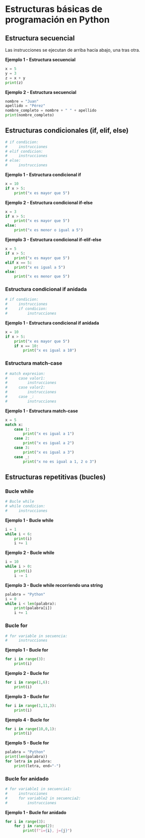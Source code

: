 # Estructuras básicas de programación en Python

## Estructura secuencial

Las instrucciones se ejecutan de arriba hacía abajo, una tras otra.

**Ejemplo 1 - Estructura secuencial**
```python
x = 5
y = 3
z = x + y
print(z)
```

**Ejemplo 2 - Estructura secuencial**
```python
nombre = "Juan"
apellido = "Pérez"
nombre_completo = nombre + " " + apellido
print(nombre_completo)
```

## Estructuras condicionales (if, elif, else)
```python
# if condicion:
#     instrucciones
# elif condicion:
#     instrucciones
# else:
#     instrucciones
```

**Ejemplo 1 - Estructura condicional if**
```python
x = 10
if x > 5:
    print("x es mayor que 5")
```
**Ejemplo 2 - Estructura condicional if-else**
```python
x = 3
if x > 5:
    print("x es mayor que 5")
else:
    print("x es menor o igual a 5")
```
**Ejemplo 3 - Estructura condicional if-elif-else**
```python
x = 5
if x > 5:
    print("x es mayor que 5")
elif x == 5:
    print("x es igual a 5")
else:
    print("x es menor que 5")
```

### Estructura condicional if anidada
```python
# if condicion:
#     instrucciones
#     if condicion:
#         instrucciones
```
**Ejemplo 1 - Estructura condicional if anidada**
```python
x = 10
if x > 5:
    print("x es mayor que 5")
    if x == 10:
        print("x es igual a 10")
```
### Estructura match-case
```python
# match expresion:
#     case valor1:
#         instrucciones
#     case valor2:
#         instrucciones
#     case _:
#         instrucciones
```
**Ejemplo 1 - Estructura match-case**
```python
x = 5
match x:
    case 1:
        print("x es igual a 1")
    case 2:
        print("x es igual a 2")
    case 3:
        print("x es igual a 3")
    case _:
        print("x no es igual a 1, 2 o 3")
```

## Estructuras repetitivas (bucles)
### Bucle while
```python
# Bucle while
# while condicion:
#     instrucciones
```
**Ejemplo 1 - Bucle while**
```python
i = 1
while i < 6:
    print(i)
    i += 1
```
**Ejemplo 2 - Bucle while**
```python
i = 10
while i > 0:
    print(i)
    i -= 1
```

**Ejemplo 3 - Bucle while recorriendo una string**
```python
palabra = "Python"
i = 0
while i < len(palabra):
    print(palabra[i])
    i += 1
```

### Bucle for
```python
# for variable in secuencia:
#     instrucciones
```
**Ejemplo 1 - Bucle for**
```python
for i in range(3):
    print(i)
```
**Ejemplo 2 - Bucle for**
```python
for i in range(1,6):
    print(i)
```
**Ejemplo 3 - Bucle for**
```python
for i in range(1,11,3):
    print(i)
```
**Ejemplo 4 - Bucle for**
```python
for i in range(10,0,1):
    print(i)
```
**Ejemplo 5 - Bucle for**
```python
palabra = "Python"
print(len(palabra))
for letra in palabra:
    print(letra, end="-")
```
### Bucle for anidado
```python
# for variable1 in secuencia1:
#     instrucciones
#     for variable2 in secuencia2:
#         instrucciones
```
**Ejemplo 1 - Bucle for anidado**
```python
for i in range(3):
    for j in range(2):
        print(f"i={i}, j={j}")
```